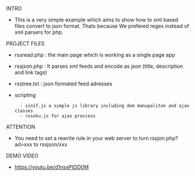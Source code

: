
INTRO 
- This is a very simple example which aims to show how to xml based files convert to json format. Thats because We prefered regex  instead of xml parsers for php.


PROJECT FILES
- rssread.php 	: the main page which is working as a single page app
- rssjson.php 	: It parses  xml feeds and encode as json (title, description and link tags)
- rsstree.txt 	: json formated feed adresses
- scripting 

        - sinif.js a simple js library including dom manupaliton and ajax classes
        - rssoku.js for ajax proccess

ATTENTION 
- You need to set a rewrite rule in your web server to turn rssjon.php?ad=xxx to rssjson/xxx

DEMO VIDEO
- https://youtu.be/d1nssPtDD0M
